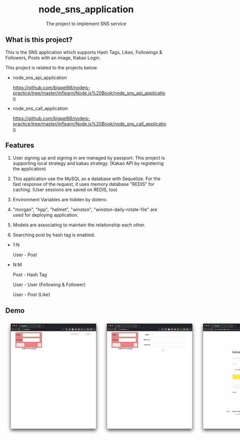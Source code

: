 <h1 align="center">node_sns_application</h1>
<div align="centeR">
    The project to implement SNS service
</div>

## What is this project?

This is the SNS application which supports Hash Tags, Likes, Followings & Followers, Posts with an image, Kakao Login.

This project is related to the projects below.

-   node_sns_api_application

    https://github.com/bigpel66/nodejs-practice/tree/master/inflearn/Node.js%20Book/node_sns_api_application

-   node_sns_call_application

    https://github.com/bigpel66/nodejs-practice/tree/master/inflearn/Node.js%20Book/node_sns_call_application

## Features

1. User signing up and signing in are managed by passport. This project is supporting local strategy and kakao strategy. (Kakao API by registering the application)

2. This application use the MySQL as a database with Sequelize. For the fast response of the request, it uses memory database "REDIS" for caching. (User sessions are saved on REDIS, too)

3. Environment Variables are hidden by dotenv.

4. "morgan", "hpp", "helmet", "winston", "winston-daily-rotate-file" are used for deploying application.

5. Models are associating to maintain the relationship each other.

6. Searching post by hash tag is enabled.

-   1:N

    User - Post

-   N:M

    Post - Hash Tag

    User - User (Following & Follower)

    User - Post (Like)

## Demo

<div style="display:flex" align="center">
    <img src="images/1.png" alt="1" width="300">
    <img src="images/2.png" alt="2" width="300">
    <img src="images/3.png" alt="3" width="300">
    <img src="images/4.png" alt="4" width="300">
    <img src="images/5.png" alt="5" width="300">
</div>
